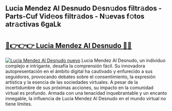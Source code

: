 ## Lucia Mendez Al Desnudo D𝚎sn𝚞dos filtr𝚊dos - Parts-Cuf Vid𝚎os filtr𝚊dos - N𝚞evas f𝚘tos atr𝚊ctivas 6gaLk

# <h2><a href="http://mb04d0.tromn.icu/?c=Lucia+Mendez+Al+Desnudo">🔗👉👉👉 Lucia Mendez Al Desnudo 🔗🔗</a></h2>

[![Lucia Mendez Al Desnudo nuevo](https://i.imgur.com/pEAQMta.gif)](http://mb04d0.tromn.icu/?c=Lucia+Mendez+Al+Desnudo)
Lucia Mendez Al Desnudo, un individuo complejo e intrigante, desafía la comprensión fácil. Su innovadora autopresentación en el ámbito digital ha cautivado y enfurecido a sus seguidores, provocando debates sobre el consentimiento, la expresión artística y la esencia de las sociedades virtuales. A pesar de la incertidumbre de sus próximas acciones, su impacto en la comunidad virtual es profundo. Armada con una tenacidad inquebrantable y un encanto innegable, la influencia de Lucia Mendez Al Desnudo en el mundo virtual no tiene límites.
